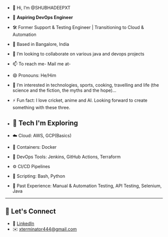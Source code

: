 - 👋 Hi, I’m @SHUBHADEEPXT
- 🚀 **Aspiring DevOps Engineer**  
- 🛠️ Former Support & Testing Engineer | Transitioning to Cloud & Automation
- 📍 Based in Bangalore, India 
- 💞️ I’m looking to collaborate on various java and devops projects
- 📫 To reach me- Mail me at-
- 😄 Pronouns: He/Him
- 👀 I’m interested in technologies, sports, cooking, travelling and life (the science and the fiction, the myths and the hope)... 
- ⚡ Fun fact: I love cricket, anime and AI. Looking forward to create something with these three.


- ## 🧰 Tech I'm Exploring
- ☁️ Cloud: AWS, GCP(Basics)
- 🐳 Containers: Docker
- 🔧 DevOps Tools: Jenkins, GitHub Actions, Terraform
- ⚙️ CI/CD Pipelines
- 💬 Scripting: Bash, Python
- 🧪 Past Experience: Manual & Automation Testing, API Testing, Selenium, Java

---

## 💬 Let's Connect

- 💼 [LinkedIn]([https://www.linkedin.com/in/your-link](https://www.linkedin.com/in/shubhadeep-bhowmik-74b5a214b/))
- ✉️ xterminator444@gmail.com

<!---
SHUBHADEEPXT/SHUBHADEEPXT is a ✨ special ✨ repository because its `README.md` (this file) appears on your GitHub profile.
You can click the Preview link to take a look at your changes.
--->
